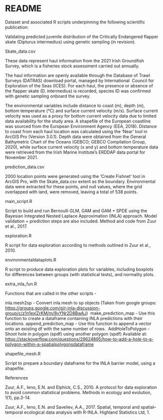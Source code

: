 # README

Dataset and associated R scripts underpinning the following scientific publication:


Validating predicted juvenile distribution of the Critically Endangered flapper skate (Dipturus intermedius) using genetic sampling (in revision).



Skate_data.csv

These data represent haul information from the 2021 Irish Groundfish Survey, which is a fisheries stock assessment carried out annually.

The haul information are openly available through the Database of Trawl Surveys (DATRAS) download portal, managed by International  Council for Exploration of the Seas (ICES). For each haul, the presence or absence of the flapper skate (D. intermedius) is recorded, species ID was confirmed with genetic sampling onboard the survey. 


The environmental variables include distance to coast (m), depth (m), bottom temperature (°C) and surface current velocity (m/s). Surface current velocity was used as a proxy for bottom current velocity data due to limited data availability for the study area. A shapefile of the European coastline was sourced from the European Environment Agency (EEA, 2018). Distance to coast from each haul location was calculated using the ‘Near’ tool in ArcGIS Pro (Version 3.0.1). Depth data were obtained from the General Bathymetric Chart of the Oceans (GEBCO; GEBCO Compilation Group, 2020), while surface current velocity (x and y) and bottom temperature data were retrieved from the Irish Marine Institute’s ERDDAP data portal for November 2021.




prediction_data.csv

2000 location points were generated using the ‘Create Fishnet’ tool in ArcGIS Pro, with the Skate_data.csv extent as the boundary. Environmental data were extracted for these points, and null values, where the grid overlapped with land, were removed, leaving a total of 538 points. 



main_script.R

Script to build and run Bernoulli GLM, GAM and GAM + SPDE using the Bayesian Integrated Nested Laplace Approximation (INLA) approach. Model validation + prediction steps are also included. Method and code from Zuur et al., 2017.



exploration.R

R script for data exploration according to methods outlined in Zuur et al., 2010.



environmentaldataplots.R

R script to produce data exploration plots for variables, including boxplots for differences between groups (with statistical tests), and normality plots.



extra_inla_fun.R

Functions that are called in the other scripts -

inla.mesh2sp - Convert inla.mesh to sp objects (Taken from google groups: https://groups.google.com/g/r-inla-discussion-group/c/z1n1exlZrKM/m/8vYNr2D8BwAJ) 
make_prediction_map - Use this function to create a dataframe containing INLA predictions with their locations.
append_prediction_map - Use this function to append a vector onto an existing df with the same number of rows. 
AddHoleToPolygon - Shoot hole in polygon (spdf) using another polygon (spdf) Available at: https://stackoverflow.com/questions/29624895/how-to-add-a-hole-to-a-polygon-within-a-spatialpolygonsdataframe



shapefile_mesh.R

Script to prepare a boundary dataframe for the INLA barrier model, using a shapefile.



References

Zuur, A.F., Ieno, E.N. and Elphick, C.S., 2010. A protocol for data exploration to avoid common statistical problems. Methods in ecology and evolution, 1(1), pp.3-14.

Zuur, A.F., Ieno, E.N. and Saveliev, A.A., 2017. Spatial, temporal and spatial–temporal ecological data analysis with R-INLA. Highland Statistics Ltd, 1.


